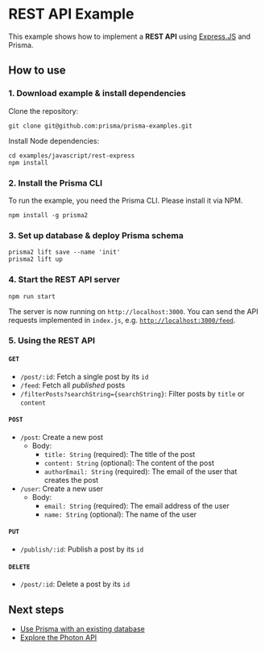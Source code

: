 # REST API Example

This example shows how to implement a **REST API** using [Express.JS](https://expressjs.com/de/) and Prisma.

## How to use

### 1. Download example & install dependencies

Clone the repository:

```
git clone git@github.com:prisma/prisma-examples.git
```

Install Node dependencies:

```
cd examples/javascript/rest-express
npm install
```

### 2. Install the Prisma CLI

To run the example, you need the Prisma CLI. Please install it via NPM.

```
npm install -g prisma2
```

### 3. Set up database & deploy Prisma schema

```
prisma2 lift save --name 'init'
prisma2 lift up
```

### 4. Start the REST API server

```
npm run start
```

The server is now running on `http://localhost:3000`. You can send the API requests implemented in `index.js`, e.g. [`http://localhost:3000/feed`](http://localhost:3000/feed).

### 5. Using the REST API

#### `GET`

- `/post/:id`: Fetch a single post by its `id`
- `/feed`: Fetch all _published_ posts
- `/filterPosts?searchString={searchString}`: Filter posts by `title` or `content`

#### `POST`

- `/post`: Create a new post
  - Body:
    - `title: String` (required): The title of the post
    - `content: String` (optional): The content of the post
    - `authorEmail: String` (required): The email of the user that creates the post
- `/user`: Create a new user
  - Body:
    - `email: String` (required): The email address of the user
    - `name: String` (optional): The name of the user

#### `PUT`

- `/publish/:id`: Publish a post by its `id`

#### `DELETE`
  
- `/post/:id`: Delete a post by its `id`

## Next steps

- [Use Prisma with an existing database](https://github.com/prisma/prisma2-docs/blob/master/introspection.md)
- [Explore the Photon API](https://github.com/prisma/prisma2-docs/blob/master/photon/api.md)